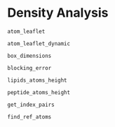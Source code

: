 # Density Analysis

```@docs
atom_leaflet
```

```@docs
atom_leaflet_dynamic
```

```@docs
box_dimensions
```

```@docs
blocking_error
```

```@docs
lipids_atoms_height
```

```@docs
peptide_atoms_height
```

```@docs
get_index_pairs
```

```@docs
find_ref_atoms
```


